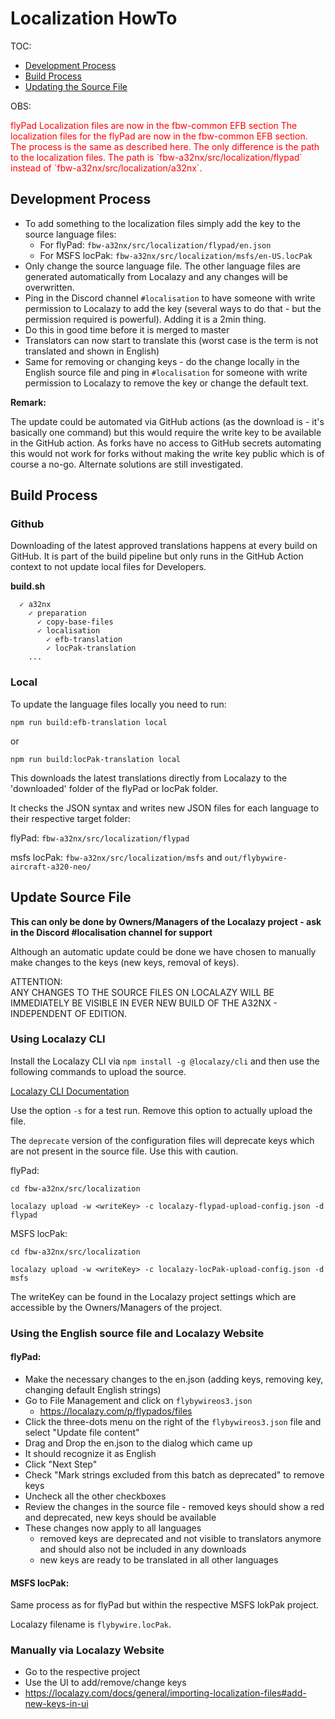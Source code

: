 # Localization HowTo

TOC:

- [Development Process](#development-process)
- [Build Process](#build-process)
- [Updating the Source File](#update-source-file)

OBS:

<span style="color: red">
flyPad Localization files are now in the fbw-common EFB section
The localization files for the flyPad are now in the fbw-common EFB section.
The process is the same as described here. The only difference is the path
to the localization files. The path is `fbw-a32nx/src/localization/flypad`
instead of `fbw-a32nx/src/localization/a32nx`.
</span>

## Development Process

- To add something to the localization files simply add the key to the source language files:
  - For flyPad: `fbw-a32nx/src/localization/flypad/en.json`
  - For MSFS locPak: `fbw-a32nx/src/localization/msfs/en-US.locPak`
- Only change the source language file. The other language files are generated automatically from 
  Localazy and any changes will be overwritten.
- Ping in the Discord channel `#localisation` to have someone with write permission to Localazy to 
  add the key (several ways to do that - but the permission required is powerful). Adding it is a 2min thing.
- Do this in good time before it is merged to master
- Translators can now start to translate this (worst case is the term is not translated and shown in English)
- Same for removing or changing keys - do the change locally in the English source file and ping in 
  `#localisation` for someone with write permission to Localazy to remove the key or change the default text.

**Remark:**

The update could be automated via GitHub actions (as the download is - it's basically one command) but this would
require the write key to be available in the GitHub action. As forks have no access to GitHub secrets automating
this would not work for forks without making the write key public which is of course a no-go.
Alternate solutions are still investigated. 

## Build Process

### Github

Downloading of the latest approved translations happens at every build on GitHub. It is part of the build pipeline but
only runs in the GitHub Action context to not update local files for Developers.

**build.sh**

```
  ✓ a32nx
    ✓ preparation
      ✓ copy-base-files
      ✓ localisation
        ✓ efb-translation
        ✓ locPak-translation
    ...
```

### Local

To update the language files locally you need to run:

`npm run build:efb-translation local`

or 

`npm run build:locPak-translation local`

This downloads the latest translations directly from Localazy to the 'downloaded'
folder of the flyPad or locPak folder.

It checks the JSON syntax and writes new JSON files for each language to their respective target folder:

flyPad: 
`fbw-a32nx/src/localization/flypad`

msfs locPak: 
`fbw-a32nx/src/localization/msfs` and `out/flybywire-aircraft-a320-neo/`

## Update Source File

**This can only be done by Owners/Managers of the Localazy project - ask in the Discord #localisation channel for support**

Although an automatic update could be done we have chosen to manually make changes to the keys (new keys, removal of
keys).

ATTENTION:<br/>
ANY CHANGES TO THE SOURCE FILES ON LOCALAZY WILL BE IMMEDIATELY BE VISIBLE IN EVER NEW BUILD OF 
THE A32NX - INDEPENDENT OF EDITION. 

### Using Localazy CLI
                           
Install the Localazy CLI via `npm install -g @localazy/cli` and then use the following commands to upload the source.

[Localazy CLI Documentation](https://localazy.com/docs/cli/command-line-options)

Use the option `-s` for a test run. Remove this option to actually upload the file.

The `deprecate` version of the configuration files will deprecate keys which are not present in the source file. Use this
with caution.

flyPad:

`cd fbw-a32nx/src/localization`

`localazy upload -w <writeKey> -c localazy-flypad-upload-config.json -d flypad`

MSFS locPak:

`cd fbw-a32nx/src/localization`

`localazy upload -w <writeKey> -c localazy-locPak-upload-config.json -d msfs`

The writeKey can be found in the Localazy project settings which are accessible by the Owners/Managers of the project.

### Using the English source file and Localazy Website
                                               
#### flyPad:

- Make the necessary changes to the en.json (adding keys, removing key, changing default English strings)
- Go to File Management and click on `flybywireos3.json`
    - https://localazy.com/p/flypados/files
- Click the three-dots menu on the right of the `flybywireos3.json` file and select "Update file content"
- Drag and Drop the en.json to the dialog which came up
- It should recognize it as English
- Click "Next Step"
- Check "Mark strings excluded from this batch as deprecated" to remove keys
- Uncheck all the other checkboxes
- Review the changes in the source file - removed keys should show a red and deprecated, new keys should be available
- These changes now apply to all languages
    - removed keys are deprecated and not visible to translators anymore and should also not be included in any
      downloads
    - new keys are ready to be translated in all other languages

#### MSFS locPak:
         
Same process as for flyPad but within the respective MSFS lokPak project.

Localazy filename is `flybywire.locPak`.

### Manually via Localazy Website

- Go to the respective project
- Use the UI to add/remove/change keys
- https://localazy.com/docs/general/importing-localization-files#add-new-keys-in-ui 
